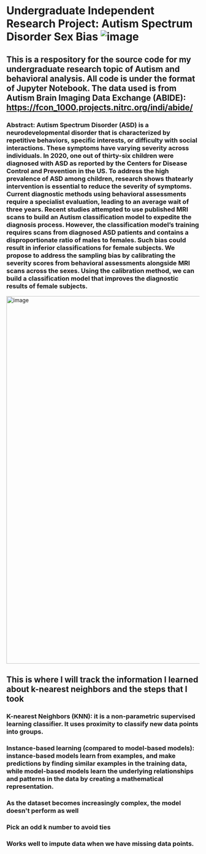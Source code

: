 # Undergraduate Independent Research Project: Autism Spectrum Disorder Sex Bias ![image](https://github.com/user-attachments/assets/25bc8055-8ae6-4d41-971a-fcdd59532ac6)

## This is a respository for the source code for my undergraduate research topic of Autism and behavioral analysis. All code is under the format of Jupyter Notebook. The data used is from Autism Brain Imaging Data Exchange (ABIDE): https://fcon_1000.projects.nitrc.org/indi/abide/ 
### Abstract: Autism Spectrum Disorder (ASD) is a neurodevelopmental disorder that is characterized by repetitive behaviors, specific interests, or difficulty with social interactions. These symptoms have varying severity across individuals. In 2020, one out of thirty-six children were diagnosed with ASD as reported by the Centers for Disease Control and Prevention in the US. To address the high prevalence of ASD among children, research shows thatearly intervention is essential to reduce the severity of symptoms. Current diagnostic methods using behavioral assessments require a specialist evaluation, leading to an average wait of three years. Recent studies attempted to use published MRI scans to build an Autism classification model to expedite the diagnosis process. However, the classification model’s training requires scans from diagnosed ASD patients and contains a disproportionate ratio of males to females. Such bias could result in inferior classifications for female subjects. We propose to address the sampling bias by calibrating the severity scores from behavioral assessments alongside MRI scans across the sexes. Using the calibration method, we can build a classification model that improves the diagnostic results of female subjects. 
<img width="958" alt="image" src="https://github.com/user-attachments/assets/9a6aeb19-334c-4184-9992-adbeb4c141c3">


## This is where I will track the information I learned about k-nearest neighbors and the steps that I took 

### K-nearest Neighbors (KNN): it is a non-parametric supervised learning classifier. It uses proximity to classify new data points into groups. 
### Instance-based learning (compared to model-based models): instance-based models learn from examples, and make predictions by finding similar examples in the training data, while model-based models learn the underlying relationships and patterns in the data by creating a mathematical representation.
### As the dataset becomes increasingly complex, the model doesn't perform as well
### Pick an odd k number to avoid ties 
### Works well to impute data when we have missing data points. 
